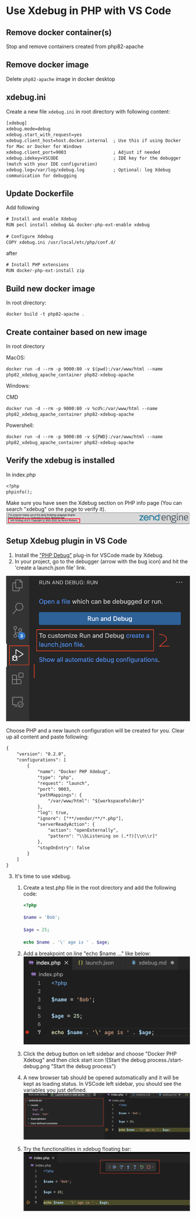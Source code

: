# Use Xdebug in PHP with VS Code

## Remove docker container(s)

Stop and remove containers created from php82-apache

## Remove docker image

Delete `php82-apache` image in docker desktop

## xdebug.ini

Create a new file `xdebug.ini` in root directory with following content:

```
[xdebug]
xdebug.mode=debug
xdebug.start_with_request=yes
xdebug.client_host=host.docker.internal  ; Use this if using Docker for Mac or Docker for Windows
xdebug.client_port=9003                  ; Adjust if needed
xdebug.idekey=VSCODE                     ; IDE key for the debugger (match with your IDE configuration)
xdebug.log=/var/log/xdebug.log           ; Optional: log Xdebug communication for debugging
```

## Update Dockerfile

Add following

```
# Install and enable Xdebug
RUN pecl install xdebug && docker-php-ext-enable xdebug

# Configure Xdebug
COPY xdebug.ini /usr/local/etc/php/conf.d/
```

after

```
# Install PHP extensions
RUN docker-php-ext-install zip
```

## Build new docker image

In root directory:

```shell
docker build -t php82-apache .
```

## Create container based on new image

In root directory

MacOS:

```shell
docker run -d --rm -p 9000:80 -v $(pwd):/var/www/html --name php82_xdebug_apache_container php82-xdebug-apache
```

Windows:

CMD

```
docker run -d --rm -p 9000:80 -v %cd%:/var/www/html --name php82_xdebug_apache_container php82-xdebug-apache
```

Powershell:

```
docker run -d --rm -p 9000:80 -v ${PWD}:/var/www/html --name php82_xdebug_apache_container php82-xdebug-apache
```

## Verify the xdebug is installed

In index.php

```
<?php
phpinfo();
```

Make sure you have seen the Xdebug section on PHP info page (You can search "xdebug" on the page to verify it).
![xdebug is enabled](./xdebug-enabled.png "xdebug is enabled")

## Setup Xdebug plugin in VS Code

1. Install the ["PHP Debug"](https://marketplace.visualstudio.com/items?itemName=xdebug.php-debug) plug-in for VSCode made by Xdebug.
2. In your project, go to the debugger (arrow with the bug icon) and hit the 'create a launch.json file' link.

![Create a launch json file](./debug-1.png "Create a launch json file")

Choose PHP and a new launch configuration will be created for you.
Clear up all content and paste following:

```
{
    "version": "0.2.0",
    "configurations": [
        {
            "name": "Docker PHP Xdebug",
            "type": "php",
            "request": "launch",
            "port": 9003,
            "pathMappings": {
                "/var/www/html": "${workspaceFolder}"
            },
            "log": true,
            "ignore": ["**/vendor/**/*.php"],
            "serverReadyAction": {
                "action": "openExternally",
                "pattern": "\\bListening on (.*?)[\\n\\r]"
            },
            "stopOnEntry": false
        }
    ]
}
```

3. It's time to use xdebug.

   1. Create a test.php file in the root directory and add the following code:

      ```php
      <?php

      $name = 'Bob';

      $age = 25;

      echo $name . '\' age is ' . $age;
      ```

   2. Add a breakpoint on line "echo $name ..." like below:
      ![Add one breakpoint](./add-breakpoint.png "Add one breakpoint")
   3. Click the debug button on left sidebar and choose "Docker PHP Xdebug" and then click start icon
      ![Start the debug process./start-debug.png "Start the debug process")
   4. A new browser tab should be opened automatically and it will be kept as loading status. In VSCode left sidebar, you should see the variables you just defined.
      ![result](./result.png "result")
   5. Try the functionalities in xdebug floating bar:
      ![debug floating bar](./debug-floating-bar.png "debug floating bar")

